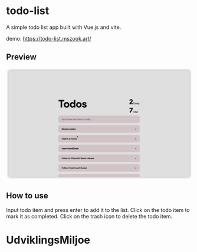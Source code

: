 # todo-list

A simple todo list app built with Vue.js and vite.

demo: https://todo-list.mszook.art/


## Preview

![prev](/img/prev.png)

## How to use

Input todo item and press enter to add it to the list. Click on the todo item to mark it as completed. Click on the trash icon to delete the todo item.

# UdviklingsMiljoe
